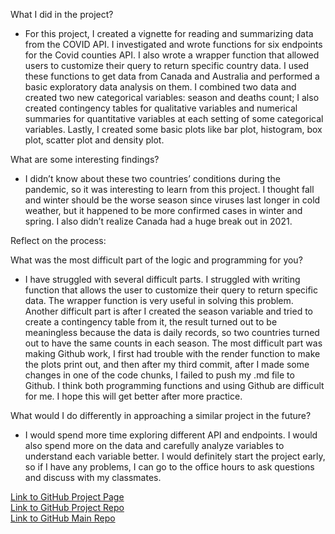 
What I did in the project?
- For this project, I created a vignette for reading and summarizing data from the COVID API. I investigated and wrote functions for six endpoints for the Covid counties API. I also wrote a wrapper function that allowed users to customize their query to return specific country data. I used these functions to get data from Canada and Australia and performed a basic exploratory data analysis on them. I combined two data and created two new categorical variables: season and deaths count; I also created contingency tables for qualitative variables and numerical summaries for quantitative variables at each setting of some categorical variables. Lastly, I created some basic plots like bar plot, histogram, box plot, scatter plot and density plot. 

What are some interesting findings?
- I didn’t know about these two countries’ conditions during the pandemic, so it was interesting to learn from this project. I thought fall and winter should be the worse season since viruses last longer in cold weather, but it happened to be more confirmed cases in winter and spring. I also didn’t realize Canada had a huge break out in 2021. 

Reflect on the process:

What was the most difficult part of the logic and programming for you?
- I have struggled with several difficult parts. I struggled with writing function that allows the user to customize their query to return specific data. The wrapper function is very useful in solving this problem. Another difficult part is after I created the season variable and tried to create a contingency table from it, the result turned out to be meaningless because the data is daily records, so two countries turned out to have the same counts in each season. The most difficult part was making Github work, I first had trouble with the render function to make the plots print out, and then after my third commit, after I made some changes in one of the code chunks, I failed to push my .md file to Github. I think both programming functions and using Github are difficult for me. I hope this will get better after more practice. 

What would I do differently in approaching a similar project in the future?
- I would spend more time exploring different API and endpoints. I would also spend more on the data and carefully analyze variables to understand each variable better. I would definitely start the project early, so if I have any problems, I can go to the office hours to ask questions and discuss with my classmates. 

[Link to GitHub Project Page](https://xinceciliaw.github.io/project-1/) \
[Link to GitHub Project Repo](https://github.com/xinceciliaw/project-1) \
[Link to GitHub Main Repo](https://github.com/xinceciliaw/xinceciliaw.github.io)


